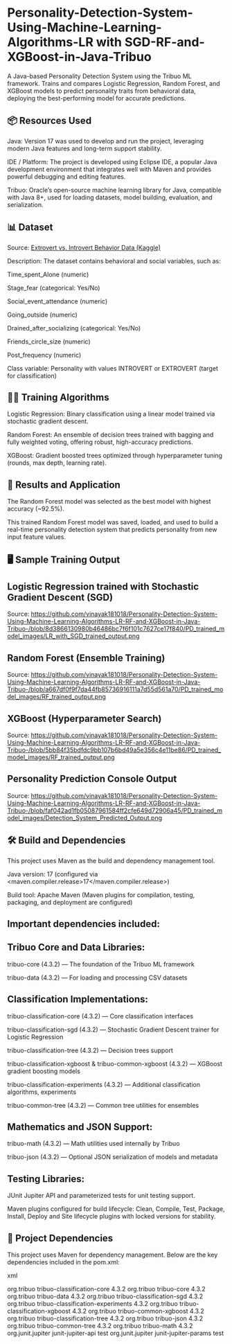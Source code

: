 # Personality-Detection-System-Using-Machine-Learning-Algorithms-LR with SGD-RF-and-XGBoost-in-Java-Tribuo
A Java-based Personality Detection System using the Tribuo ML framework. Trains and compares Logistic Regression, Random Forest, and XGBoost models to predict personality traits from behavioral data, deploying the best-performing model for accurate predictions.


📦 Resources Used
------------------

Java: Version 17 was used to develop and run the project, leveraging modern Java features and long-term support stability.

IDE / Platform: The project is developed using Eclipse IDE, a popular Java development environment that integrates well with Maven and provides powerful debugging and editing features.

Tribuo: Oracle’s open-source machine learning library for Java, compatible with Java 8+, used for loading datasets, model building, evaluation, and serialization.


📊 Dataset
-----------

Source: [Extrovert vs. Introvert Behavior Data (Kaggle)](https://www.kaggle.com/datasets/rakeshkapilavai/extrovert-vs-introvert-behavior-data)

Description:
The dataset contains behavioral and social variables, such as:

Time_spent_Alone (numeric)

Stage_fear (categorical: Yes/No)

Social_event_attendance (numeric)

Going_outside (numeric)

Drained_after_socializing (categorical: Yes/No)

Friends_circle_size (numeric)

Post_frequency (numeric)

Class variable: Personality with values INTROVERT or EXTROVERT (target for classification)


🏋️‍♂️ Training Algorithms
-----------------------

Logistic Regression:
Binary classification using a linear model trained via stochastic gradient descent.

Random Forest:
An ensemble of decision trees trained with bagging and fully weighted voting, offering robust, high-accuracy predictions.

XGBoost:
Gradient boosted trees optimized through hyperparameter tuning (rounds, max depth, learning rate).


🚀 Results and Application
---------------------------
The Random Forest model was selected as the best model with highest accuracy (~92.5%).

This trained Random Forest model was saved, loaded, and used to build a real-time personality detection system that predicts personality from new input feature values.


🖥️ Sample Training Output
--------------------------

Logistic Regression trained with Stochastic Gradient Descent (SGD)
------------------------------------------------------------------
Source: https://github.com/vinayak181018/Personality-Detection-System-Using-Machine-Learning-Algorithms-LR-RF-and-XGBoost-in-Java-Tribuo-/blob/8d3866130980b46486bc7f6f101c7627ce17f840/PD_trained_model_images/LR_with_SGD_trained_output.png

Random Forest (Ensemble Training)
---------------------------------
Source: https://github.com/vinayak181018/Personality-Detection-System-Using-Machine-Learning-Algorithms-LR-RF-and-XGBoost-in-Java-Tribuo-/blob/a667df0f9f7da44fb85736916111a7d55d561a70/PD_trained_model_images/RF_trained_output.png

XGBoost (Hyperparameter Search)
-------------------------------
Source: https://github.com/vinayak181018/Personality-Detection-System-Using-Machine-Learning-Algorithms-LR-RF-and-XGBoost-in-Java-Tribuo-/blob/5bb84f35bdfdc9bb107b6bd49a5e356c4e11be86/PD_trained_model_images/RF_trained_output.png

Personality Prediction Console Output
-------------------------------------
Source: https://github.com/vinayak181018/Personality-Detection-System-Using-Machine-Learning-Algorithms-LR-RF-and-XGBoost-in-Java-Tribuo-/blob/faf042ad1fb05087961584ff2cfe649d72906a45/PD_trained_model_images/Detection_System_Predicted_Output.png

🛠️ Build and Dependencies
--------------------------
This project uses Maven as the build and dependency management tool.

Java version: 17 (configured via <maven.compiler.release>17</maven.compiler.release>)

Build tool: Apache Maven (Maven plugins for compilation, testing, packaging, and deployment are configured)


Important dependencies included:
--------------------------------

Tribuo Core and Data Libraries:
-------------------------------
tribuo-core (4.3.2) — The foundation of the Tribuo ML framework

tribuo-data (4.3.2) — For loading and processing CSV datasets

Classification Implementations:
-------------------------------
tribuo-classification-core (4.3.2) — Core classification interfaces

tribuo-classification-sgd (4.3.2) — Stochastic Gradient Descent trainer for Logistic Regression

tribuo-classification-tree (4.3.2) — Decision trees support

tribuo-classification-xgboost & tribuo-common-xgboost (4.3.2) — XGBoost gradient boosting models

tribuo-classification-experiments (4.3.2) — Additional classification algorithms, experiments

tribuo-common-tree (4.3.2) — Common tree utilities for ensembles

Mathematics and JSON Support:
-----------------------------
tribuo-math (4.3.2) — Math utilities used internally by Tribuo

tribuo-json (4.3.2) — Optional JSON serialization of models and metadata

Testing Libraries:
------------------
JUnit Jupiter API and parameterized tests for unit testing support.

Maven plugins configured for build lifecycle:
Clean, Compile, Test, Package, Install, Deploy and Site lifecycle plugins with locked versions for stability.


🧩 Project Dependencies
------------------------
This project uses Maven for dependency management. Below are the key dependencies included in the pom.xml:

xml
<!-- Tribuo core classification -->
<dependency>
  <groupId>org.tribuo</groupId>
  <artifactId>tribuo-classification-core</artifactId>
  <version>4.3.2</version>
</dependency>

<!-- Core Tribuo framework -->
<dependency>
  <groupId>org.tribuo</groupId>
  <artifactId>tribuo-core</artifactId>
  <version>4.3.2</version>
</dependency>

<!-- Tribuo data loading -->
<dependency>
  <groupId>org.tribuo</groupId>
  <artifactId>tribuo-data</artifactId>
  <version>4.3.2</version>
</dependency>

<!-- SGD logistic regression trainer -->
<dependency>
  <groupId>org.tribuo</groupId>
  <artifactId>tribuo-classification-sgd</artifactId>
  <version>4.3.2</version>
</dependency>

<!-- Tribuo classification experiments -->
<dependency>
  <groupId>org.tribuo</groupId>
  <artifactId>tribuo-classification-experiments</artifactId>
  <version>4.3.2</version>
</dependency>

<!-- XGBoost trainer -->
<dependency>
  <groupId>org.tribuo</groupId>
  <artifactId>tribuo-classification-xgboost</artifactId>
  <version>4.3.2</version>
</dependency>

<!-- XGBoost common library -->
<dependency>
  <groupId>org.tribuo</groupId>
  <artifactId>tribuo-common-xgboost</artifactId>
  <version>4.3.2</version>
</dependency>

<!-- Decision tree trainer -->
<dependency>
  <groupId>org.tribuo</groupId>
  <artifactId>tribuo-classification-tree</artifactId>
  <version>4.3.2</version>
</dependency>

<!-- Optional JSON provenance -->
<dependency>
  <groupId>org.tribuo</groupId>
  <artifactId>tribuo-json</artifactId>
  <version>4.3.2</version>
</dependency>

<!-- Common tree utilities -->
<dependency>
  <groupId>org.tribuo</groupId>
  <artifactId>tribuo-common-tree</artifactId>
  <version>4.3.2</version>
</dependency>

<!-- Math library -->
<dependency>
  <groupId>org.tribuo</groupId>
  <artifactId>tribuo-math</artifactId>
  <version>4.3.2</version>
</dependency>

<!-- JUnit testing -->
<dependency>
  <groupId>org.junit.jupiter</groupId>
  <artifactId>junit-jupiter-api</artifactId>
  <scope>test</scope>
</dependency>
<dependency>
  <groupId>org.junit.jupiter</groupId>
  <artifactId>junit-jupiter-params</artifactId>
  <scope>test</scope>
</dependency>
